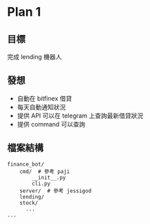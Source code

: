 # Plan 1

## 目標

完成 lending 機器人

## 發想

* 自動在 bitfinex 借貸
* 每天自動通知狀況
* 提供 API 可以在 telegram 上查詢最新借貸狀況
* 提供 command 可以查詢

## 檔案結構

    finance_bot/
        cmd/  # 參考 paji
            __init__.py
            cli.py
        server/  # 參考 jessigod
        lending/
        stock/
          ...
    ...
